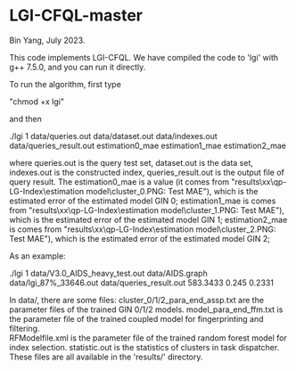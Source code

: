 LGI-CFQL-master
==========

Bin Yang, July 2023.

This code implements LGI-CFQL. We have compiled the code to 'lgi' with g++ 7.5.0, and you can run it directly.

To run the algorithm, first type

"chmod +x lgi"

and then

./lgi 1 data/queries.out data/dataset.out data/indexes.out data/queries_result.out estimation0_mae estimation1_mae estimation2_mae 

where queries.out is the query test set, dataset.out is the data set, indexes.out is the constructed index, queries_result.out is the output file of query result.
The estimation0_mae is a value (it comes from "results\xx\qp-LG-Index\estimation model\cluster_0.PNG: Test MAE"), 
which is the estimated error of the estimated model GIN 0; estimation1_mae is comes from "results\xx\qp-LG-Index\estimation model\cluster_1.PNG: Test MAE"), 
which is the estimated error of the estimated model GIN 1; estimation2_mae is comes from "results\xx\qp-LG-Index\estimation model\cluster_2.PNG: Test MAE"), 
which is the estimated error of the estimated model GIN 2; 

As an example:

./lgi 1 data/V3.0_AIDS_heavy_test.out data/AIDS.graph data/lgi_87%_33646.out data/queries_result.out 583.3433 0.245 0.2331

In data/, there are some files:
cluster_0/1/2_para_end_assp.txt are the parameter files of the trained GIN 0/1/2 models. 
model_para_end_ffm.txt is the parameter file of the trained coupled model for fingerprinting and filtering.  
RFModelfile.xml is the parameter file of the trained random forest model for index selection.
statistic.out is the statistics of clusters in task dispatcher.
These files are all available in the 'results/' directory.